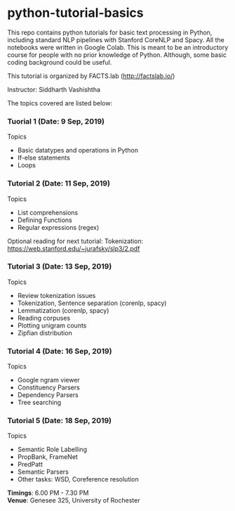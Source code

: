 # python-tutorial-basics
This repo contains python tutorials for basic text processing in Python, including standard NLP pipelines with Stanford CoreNLP and Spacy. All the notebooks were written in Google Colab. This is meant to be an introductory course for people with no prior knowledge of Python. Although, some basic coding background could be useful.  

This tutorial is organized by FACTS.lab (http://factslab.io/)

Instructor: Siddharth Vashishtha

The topics covered are listed below:

### Tuorial 1 (Date: 9 Sep, 2019)
Topics
- Basic datatypes and operations in Python
- If-else statements
- Loops 

### Tutorial 2 (Date: 11 Sep, 2019)
Topics

- List comprehensions
- Defining Functions
- Regular expressions (regex) 

Optional reading for next tutorial:
Tokenization: https://web.stanford.edu/~jurafsky/slp3/2.pdf

### Tutorial 3 (Date: 13 Sep, 2019)
Topics
- Review tokenization issues
- Tokenization, Sentence separation (corenlp, spacy)
- Lemmatization (corenlp, spacy)
- Reading corpuses
- Plotting unigram counts 
- Zipfian distribution   

### Tutorial 4 (Date: 16 Sep, 2019)
Topics
- Google ngram viewer
- Constituency Parsers
- Dependency Parsers
- Tree searching

### Tutorial 5 (Date: 18 Sep, 2019)
Topics
- Semantic Role Labelling
- PropBank, FrameNet
- PredPatt
- Semantic Parsers
- Other tasks: WSD, Coreference resolution

**Timings**: 6.00 PM - 7.30 PM  
**Venue**: Genesee 325, University of Rochester
